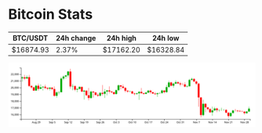 # Bitcoin Stats

BTC/USDT|24h change|24h high|24h low|
|---|---|---|---|
|$16874.93|2.37%|$17162.20|$16328.84|

<img src="./chart.svg">
